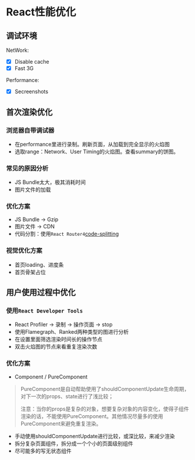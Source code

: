 # React性能优化 #

## 调试环境 ##

NetWork:

- [x] Disable cache
- [x] Fast 3G

 Performance:

- [x] Secreenshots



## 首次渲染优化 ##

### 浏览器自带调试器 ###

- 在performance里进行录制。刷新页面，从加载到完全显示的火焰图
- 选取range：Network、User Timing的火焰图。查看summary的饼图。



### 常见的原因分析 ###

- JS Bundle太大，极其消耗时间
- 图片文件的加载



### 优化方案 ###

- JS Bundle -> Gzip
- 图片文件 -> CDN
- 代码分割：使用`React Router4`[code-splitting](https://reacttraining.com/react-router/web/guides/code-splitting)

### 视觉优化方案 ###

- 首页loading、进度条
- 首页骨架占位



## 用户使用过程中优化 ##

### 使用`React Developer Tools` ###

- React Profiler -> 录制 -> 操作页面 -> stop
- 使用Flamegraph、Ranked两种类型的图进行分析
- 在设置里面筛选渲染时间长的操作节点
- 双击火焰图的节点来看重复渲染次数



### 优化方案 ###

- Component / PureComponent

> PureComponent是自动帮助使用了shouldComponentUpdate生命周期，对下一次的props、state进行了浅比较；
>
> 注意：当你的props是复杂的对象，想要复杂对象的内容变化，使得子组件渲染的话，不能使用PureComponent。其他情况尽量多的使用PureComponent来避免重复渲染。

-  手动使用shouldComponentUpdate进行比较，或深比较，来减少渲染
- 拆分复杂页面组件，拆分成一个个小的页面级别组件
- 尽可能多的写无状态组件





## 